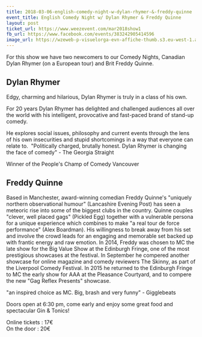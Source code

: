 ```yaml
---
title: 2018-03-06-english-comedy-night-w-dylan-rhymer-&-freddy-quinne
event_title: English Comedy Night w/ Dylan Rhymer & Freddy Quinne
layout: post
ticket_url: https://www.weezevent.com/mar2018show1
fb_url: https://www.facebook.com/events/383242905414596
image_url: https://wzeweb-p-visuelorga-evn-affiche-thumb.s3.eu-west-1.amazonaws.com/affiche_318357.thumb53700.1518358779.jpg
---
```

For this show we have two newcomers to our Comedy Nights, Canadian Dylan Rhymer (on a European tour) and Brit Freddy Quinne.

## Dylan Rhymer
Edgy, charming and hilarious, Dylan Rhymer is truly in a class of his own.

For 20 years Dylan Rhymer has delighted and challenged audiences all over the world with his intelligent, provocative and fast-paced brand of stand-up comedy.

He explores social issues, philosophy and current events through the lens of his own insecurities and stupid shortcomings in a way that everyone can relate to.
​
"Politically charged, brutally honest. Dylan Rhymer is changing the face of comedy" - The Georgia Straight

Winner of the People's Champ of Comedy Vancouver

## Freddy Quinne
Based in Manchester, award-winning comedian Freddy Quinne's "uniquely northern observational humour" (Lancashire Evening Post) has seen a meteoric rise into some of the biggest clubs in the country. Quinne couples "clever, well placed gags" (Pickled Egg) together with a vulnerable persona for a unique experience which combines to make "a real tour de force performance" (Alex Boardman). His willingness to break away from his set and involve the crowd leads for an engaging and memorable set backed up with frantic energy and raw emotion.
In 2014, Freddy was chosen to MC the late show for the Big Value Show at the Edinburgh Fringe, one of the most prestigious showcases at the festival. In September he compered another showcase for online magazine and comedy reviewers The Skinny, as part of the Liverpool Comedy Festival. In 2015 he returned to the Edinburgh Fringe to MC the early show for AAA at the Pleasance Courtyard, and to compere the new "Gag Reflex Presents" showcase.

"an inspired choice as MC. Big, brash and very funny" - Gigglebeats

Doors open at 6:30 pm, come early and enjoy some great food and spectacular Gin & Tonics!

Online tickets : 17€  
On the door : 20€